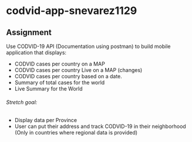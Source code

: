 # codvid-app-snevarez1129

## Assignment
Use CODVID-19 API (Documentation using postman) to build mobile application that displays:
* CODVID cases per country on a MAP
* CODVID cases per country Live on a MAP (changes)
* CODVID cases per country based on a date.
* Summary of total cases for the world
* Live Summary for the World

###### Stretch goal:
* Display data per Province
* User can put their address and track CODVID-19 in their neighborhood (Only in countries where regional data is provided)
